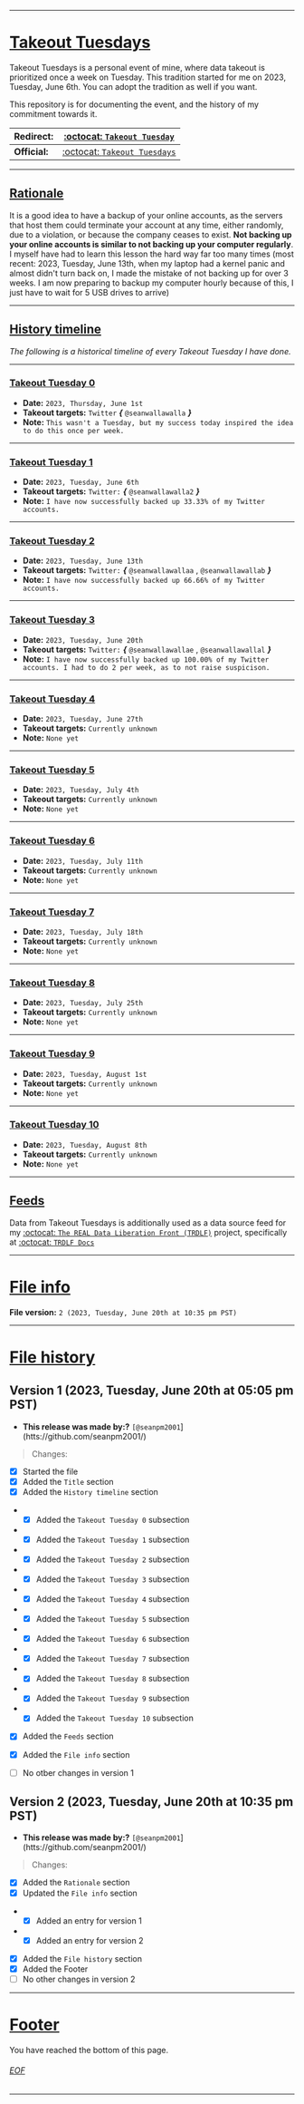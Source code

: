 
***

# [Takeout Tuesdays](#Takeout-Tuesdays)

Takeout Tuesdays is a personal event of mine, where data takeout is prioritized once a week on Tuesday. This tradition started for me on 2023, Tuesday, June 6th. You can adopt the tradition as well if you want.

This repository is for documenting the event, and the history of my commitment towards it.

| **Redirect:** | [:octocat: `Takeout Tuesday`](https://github.com/seanpm2001/Takeout-Tuesdays/) |
|---|---|
| **Official:** | [:octocat: `Takeout Tuesdays`](https://github.com/seanpm2001/Takeout-Tuesdays/) |

***

## [Rationale](#Rationale)

It is a good idea to have a backup of your online accounts, as the servers that host them could terminate your account at any time, either randomly, due to a violation, or because the company ceases to exist. **Not backing up your online accounts is similar to not backing up your computer regularly**. I myself have had to learn this lesson the hard way far too many times (most recent: 2023, Tuesday, June 13th, when my laptop had a kernel panic and almost didn't turn back on, I made the mistake of not backing up for over 3 weeks. I am now preparing to backup my computer hourly because of this, I just have to wait for 5 USB drives to arrive)

***

## [History timeline](#History-timeline)

_The following is a historical timeline of every Takeout Tuesday I have done._

---

### [Takeout Tuesday 0](#Takeout-Tuesday-0)

- **Date:** `2023, Thursday, June 1st`
- **Takeout targets:** `Twitter` ***{*** `@seanwallawalla` ***}***
- **Note:** `This wasn't a Tuesday, but my success today inspired the idea to do this once per week.`

---

### [Takeout Tuesday 1](#Takeout-Tuesday-1)

- **Date:** `2023, Tuesday, June 6th`
- **Takeout targets:** `Twitter:` ***{*** `@seanwallawalla2` ***}***
- **Note:** `I have now successfully backed up 33.33% of my Twitter accounts.`

---

### [Takeout Tuesday 2](#Takeout-Tuesday-2)

- **Date:** `2023, Tuesday, June 13th`
- **Takeout targets:** `Twitter:` ***{*** `@seanwallawallaa` , `@seanwallawallab` ***}***
- **Note:** `I have now successfully backed up 66.66% of my Twitter accounts.`

---

### [Takeout Tuesday 3](#Takeout-Tuesday-3)

- **Date:** `2023, Tuesday, June 20th`
- **Takeout targets:** `Twitter:` ***{*** `@seanwallawallae` , `@seanwallawallal` ***}***
- **Note:** `I have now successfully backed up 100.00% of my Twitter accounts. I had to do 2 per week, as to not raise suspicison.`

---

### [Takeout Tuesday 4](#Takeout-Tuesday-4)

- **Date:** `2023, Tuesday, June 27th`
- **Takeout targets:** `Currently unknown`
- **Note:** `None yet`

---

### [Takeout Tuesday 5](#Takeout-Tuesday-5)

- **Date:** `2023, Tuesday, July 4th`
- **Takeout targets:** `Currently unknown`
- **Note:** `None yet`

---

### [Takeout Tuesday 6](#Takeout-Tuesday-6)

- **Date:** `2023, Tuesday, July 11th`
- **Takeout targets:** `Currently unknown`
- **Note:** `None yet`

---

### [Takeout Tuesday 7](#Takeout-Tuesday-7)

- **Date:** `2023, Tuesday, July 18th`
- **Takeout targets:** `Currently unknown`
- **Note:** `None yet`

---

### [Takeout Tuesday 8](#Takeout-Tuesday-8)

- **Date:** `2023, Tuesday, July 25th`
- **Takeout targets:** `Currently unknown`
- **Note:** `None yet`

---

### [Takeout Tuesday 9](#Takeout-Tuesday-9)

- **Date:** `2023, Tuesday, August 1st`
- **Takeout targets:** `Currently unknown`
- **Note:** `None yet`

---

### [Takeout Tuesday 10](#Takeout-Tuesday-10)

- **Date:** `2023, Tuesday, August 8th`
- **Takeout targets:** `Currently unknown`
- **Note:** `None yet`

***

## [Feeds](#Feeds)

Data from Takeout Tuesdays is additionally used as a data source feed for my [:octocat: `The REAL Data Liberation Front (TRDLF)`](https://github.com/seanpm2001/The-REAL-Data-Liberation-Front/) project, specifically at [:octocat: `TRDLF Docs`](https://github.com/seanpm2001/The-REAL-Data-Liberation-Front_Docs/)

***

# [File info](#File-info)

**File version:** `2 (2023, Tuesday, June 20th at 10:35 pm PST)`

***

# [File history](#File-history)

## Version 1 (2023, Tuesday, June 20th at 05:05 pm PST)

- **This release was made by:?** `[@seanpm2001`](htts://github.com/seanpm2001/)

> Changes:

- [x] Started the file
- [x] Added the `Title` section
- [x] Added the `History timeline` section
- - [x] Added the `Takeout Tuesday 0` subsection
- - [x] Added the `Takeout Tuesday 1` subsection
- - [x] Added the `Takeout Tuesday 2` subsection
- - [x] Added the `Takeout Tuesday 3` subsection
- - [x] Added the `Takeout Tuesday 4` subsection
- - [x] Added the `Takeout Tuesday 5` subsection
- - [x] Added the `Takeout Tuesday 6` subsection
- - [x] Added the `Takeout Tuesday 7` subsection
- - [x] Added the `Takeout Tuesday 8` subsection
- - [x] Added the `Takeout Tuesday 9` subsection
- - [x] Added the `Takeout Tuesday 10` subsection
- [x] Added the `Feeds` section
- [x] Added the `File info` section
- [ ] No otber changes in version 1


## Version 2 (2023, Tuesday, June 20th at 10:35 pm PST)

- **This release was made by:?** `[@seanpm2001`](htts://github.com/seanpm2001/)

> Changes:

- [x] Added the `Rationale` section
- [x] Updated the `File info` section
- - [x] Added an entry for version 1
- - [x] Added an entry for version 2
- [x] Added the `File history` section
- [x] Added the Footer
- [ ] No other changes in version 2

***

# [Footer](#Footer)

You have reached the bottom of this page.

###### [EOF](#EOF)

***
